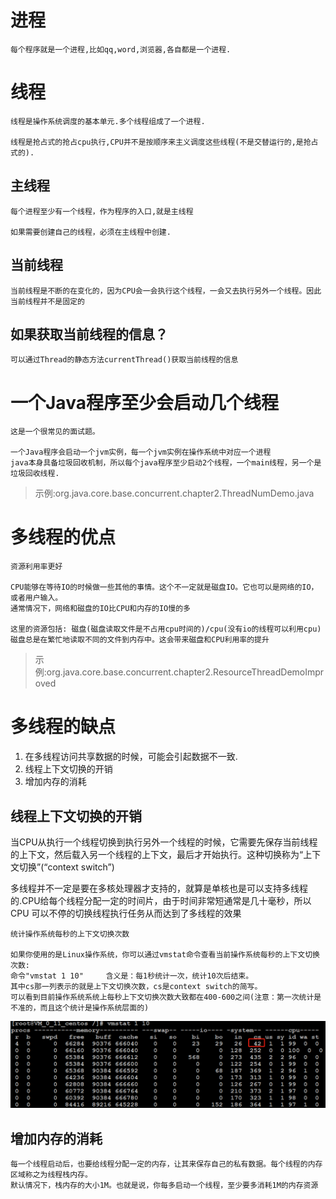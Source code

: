 # 进程

    每个程序就是一个进程,比如qq,word,浏览器,各自都是一个进程.

# 线程

    线程是操作系统调度的基本单元.多个线程组成了一个进程.
    
    线程是抢占式的抢占cpu执行,CPU并不是按顺序来主义调度这些线程(不是交替运行的,是抢占式的).

## 主线程

    每个进程至少有一个线程，作为程序的入口,就是主线程

    如果需要创建自己的线程，必须在主线程中创建.

## 当前线程

    当前线程是不断的在变化的，因为CPU会一会执行这个线程，一会又去执行另外一个线程。因此当前线程并不是固定的

## 如果获取当前线程的信息？

    可以通过Thread的静态方法currentThread()获取当前线程的信息

# 一个Java程序至少会启动几个线程

    这是一个很常见的面试题。
    
    一个Java程序会启动一个jvm实例，每一个jvm实例在操作系统中对应一个进程
    java本身具备垃圾回收机制，所以每个java程序至少启动2个线程，一个main线程，另一个是垃圾回收线程.

>示例:org.java.core.base.concurrent.chapter2.ThreadNumDemo.java

# 多线程的优点

    资源利用率更好

    CPU能够在等待IO的时候做一些其他的事情。这个不一定就是磁盘IO。它也可以是网络的IO，或者用户输入。
    通常情况下，网络和磁盘的IO比CPU和内存的IO慢的多
    
    这里的资源包括: 磁盘(磁盘读取文件是不占用cpu时间的)/cpu(没有io的线程可以利用cpu)
    磁盘总是在繁忙地读取不同的文件到内存中。这会带来磁盘和CPU利用率的提升

>示例:org.java.core.base.concurrent.chapter2.ResourceThreadDemoImproved

# 多线程的缺点

1. 在多线程访问共享数据的时候，可能会引起数据不一致.
2. 线程上下文切换的开销
3. 增加内存的消耗

##  线程上下文切换的开销

当CPU从执行一个线程切换到执行另外一个线程的时候，它需要先保存当前线程的上下文，然后载入另一个线程的上下文，最后才开始执行。这种切换称为“上下文切换”(“context switch”)

多线程并不一定是要在多核处理器才支持的，就算是单核也是可以支持多线程的.CPU给每个线程分配一定的时间片，由于时间非常短通常是几十毫秒，所以 CPU 可以不停的切换线程执行任务从而达到了多线程的效果

    统计操作系统每秒的上下文切换次数

    如果你使用的是Linux操作系统，你可以通过vmstat命令查看当前操作系统每秒的上下文切换次数:
    命令"vmstat 1 10"     含义是：每1秒统计一次，统计10次后结束。
    其中cs那一列表示的就是上下文切换次数，cs是context switch的简写。
    可以看到目前操作系统系统上每秒上下文切换次数大致都在400-600之间(注意：第一次统计是不准的，而且这个统计是操作系统层面的)

![](../pics/linux_每秒上下文切换次数.png)

## 增加内存的消耗

    每一个线程启动后，也要给线程分配一定的内存，让其来保存自己的私有数据。每个线程的内存区域称之为线程栈内存。
    默认情况下，栈内存的大小1M。也就是说，你每多启动一个线程，至少要多消耗1M的内存资源
